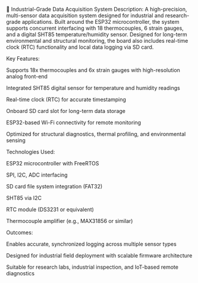 🧲 Industrial-Grade Data Acquisition System
Description:
A high-precision, multi-sensor data acquisition system designed for industrial and research-grade applications. Built around the ESP32 microcontroller, the system supports concurrent interfacing with 18 thermocouples, 6 strain gauges, and a digital SHT85 temperature/humidity sensor. Designed for long-term environmental and structural monitoring, the board also includes real-time clock (RTC) functionality and local data logging via SD card.

Key Features:

Supports 18x thermocouples and 6x strain gauges with high-resolution analog front-end

Integrated SHT85 digital sensor for temperature and humidity readings

Real-time clock (RTC) for accurate timestamping

Onboard SD card slot for long-term data storage

ESP32-based Wi-Fi connectivity for remote monitoring

Optimized for structural diagnostics, thermal profiling, and environmental sensing

Technologies Used:

ESP32 microcontroller with FreeRTOS

SPI, I2C, ADC interfacing

SD card file system integration (FAT32)

SHT85 via I2C

RTC module (DS3231 or equivalent)

Thermocouple amplifier (e.g., MAX31856 or similar)

Outcomes:

Enables accurate, synchronized logging across multiple sensor types

Designed for industrial field deployment with scalable firmware architecture

Suitable for research labs, industrial inspection, and IoT-based remote diagnostics
